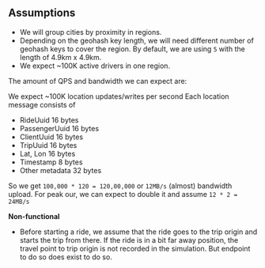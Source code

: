 ## Assumptions 

- We will group cities by proximity in regions.
- Depending on the geohash key length, we will need different number of geohash keys to cover the region. By default, we are using `5` with the length of 4.9km x 4.9km. 
- We expect ~100K active drivers in one region.

The amount of QPS and bandwidth we can expect are:

We expect ~100K location updates/writes per second
Each location message consists of 
- RideUuid 16 bytes
- PassengerUuid 16 bytes
- ClientUuid 16 bytes
- TripUuid 16 bytes
- Lat, Lon 16 bytes
- Timestamp 8 bytes
- Other metadata 32 bytes

So we get `100,000 * 120 = 120,00,000` or `12MB/s` (almost) bandwidth upload. 
For peak our, we can expect to double it and assume `12 * 2 = 24MB/s` 

**Non-functional**
- Before starting a ride, we assume that the ride goes to the trip origin and starts the trip from there. If the ride is in a bit far away position, the travel point to trip origin is not recorded in the simulation. But endpoint to do so does exist to do so.
